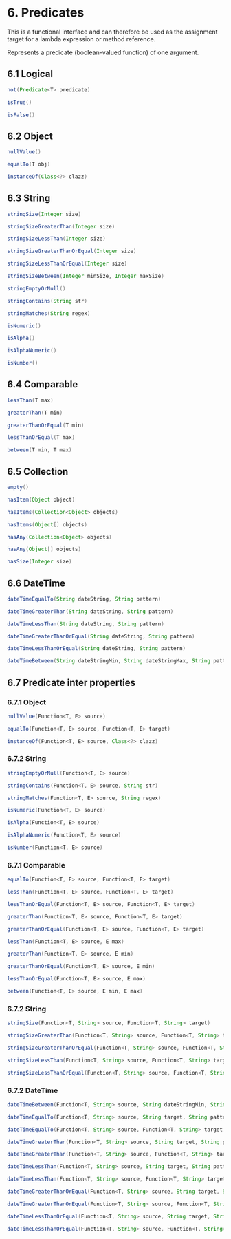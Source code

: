 # 6. Predicates

This is a functional interface and can therefore be used as the assignment target for a lambda expression or method reference.

Represents a predicate (boolean-valued function) of one argument.

## 6.1 Logical

```java
not(Predicate<T> predicate)
```

```java
isTrue()
```

```java
isFalse()
```

## 6.2 Object

```java
nullValue()
```

```java
equalTo(T obj)
```

```java
instanceOf(Class<?> clazz)
```

## 6.3 String

```java
stringSize(Integer size)
```

```java
stringSizeGreaterThan(Integer size)
```

```java
stringSizeLessThan(Integer size)
```

```java
stringSizeGreaterThanOrEqual(Integer size)
```

```java
stringSizeLessThanOrEqual(Integer size)
```

```java
stringSizeBetween(Integer minSize, Integer maxSize)
```

```java
stringEmptyOrNull()
```

```java
stringContains(String str)
```

```java
stringMatches(String regex)
```

```java
isNumeric()
```

```java
isAlpha()
```

```java
isAlphaNumeric()
```

```java
isNumber()
```

## 6.4 Comparable

```java
lessThan(T max)
```

```java
greaterThan(T min)
```

```java
greaterThanOrEqual(T min)
```

```java
lessThanOrEqual(T max)
```

```java
between(T min, T max)
```

## 6.5 Collection

```java
empty()
```

```java
hasItem(Object object)
```

```java
hasItems(Collection<Object> objects)
```

```java
hasItems(Object[] objects)
```

```java
hasAny(Collection<Object> objects)
```

```java
hasAny(Object[] objects)
```

```java
hasSize(Integer size)
```

## 6.6 DateTime

```java
dateTimeEqualTo(String dateString, String pattern)
```

```java
dateTimeGreaterThan(String dateString, String pattern)
```

```java
dateTimeLessThan(String dateString, String pattern)
```

```java
dateTimeGreaterThanOrEqual(String dateString, String pattern)
```

```java
dateTimeLessThanOrEqual(String dateString, String pattern)
```

```java
dateTimeBetween(String dateStringMin, String dateStringMax, String pattern)
```

## 6.7 Predicate inter properties

### 6.7.1 Object

```java
nullValue(Function<T, E> source)
```

```java
equalTo(Function<T, E> source, Function<T, E> target)
```

```java
instanceOf(Function<T, E> source, Class<?> clazz)
```

### 6.7.2 String

```java
stringEmptyOrNull(Function<T, E> source)
```

```java
stringContains(Function<T, E> source, String str)
```

```java
stringMatches(Function<T, E> source, String regex)
```

```java
isNumeric(Function<T, E> source)
```

```java
isAlpha(Function<T, E> source)
```

```java
isAlphaNumeric(Function<T, E> source)
```

```java
isNumber(Function<T, E> source)
```

### 6.7.1 Comparable

```java
equalTo(Function<T, E> source, Function<T, E> target)
```

```java
lessThan(Function<T, E> source, Function<T, E> target)
```

```java
lessThanOrEqual(Function<T, E> source, Function<T, E> target)
```

```java
greaterThan(Function<T, E> source, Function<T, E> target)
```

```java
greaterThanOrEqual(Function<T, E> source, Function<T, E> target)
```

```java
lessThan(Function<T, E> source, E max)
```

```java
greaterThan(Function<T, E> source, E min)
```

```java
greaterThanOrEqual(Function<T, E> source, E min)
```

```java
lessThanOrEqual(Function<T, E> source, E max)
```

```java
between(Function<T, E> source, E min, E max)
```

### 6.7.2 String

```java
stringSize(Function<T, String> source, Function<T, String> target)
```

```java
stringSizeGreaterThan(Function<T, String> source, Function<T, String> target)
```

```java
stringSizeGreaterThanOrEqual(Function<T, String> source, Function<T, String> target)
```

```java
stringSizeLessThan(Function<T, String> source, Function<T, String> target)
```

```java
stringSizeLessThanOrEqual(Function<T, String> source, Function<T, String> target)
```

### 6.7.2 DateTime

```java
dateTimeBetween(Function<T, String> source, String dateStringMin, String dateStringMax, String pattern)
```

```java
dateTimeEqualTo(Function<T, String> source, String target, String pattern)
```

```java
dateTimeEqualTo(Function<T, String> source, Function<T, String> target, String pattern)
```

```java
dateTimeGreaterThan(Function<T, String> source, String target, String pattern)
```

```java
dateTimeGreaterThan(Function<T, String> source, Function<T, String> target, String pattern)
```

```java
dateTimeLessThan(Function<T, String> source, String target, String pattern)
```

```java
dateTimeLessThan(Function<T, String> source, Function<T, String> target, String pattern)
```

```java
dateTimeGreaterThanOrEqual(Function<T, String> source, String target, String pattern)
```

```java
dateTimeGreaterThanOrEqual(Function<T, String> source, Function<T, String> target, String pattern)
```

```java
dateTimeLessThanOrEqual(Function<T, String> source, String target, String pattern)
```

```java
dateTimeLessThanOrEqual(Function<T, String> source, Function<T, String> target, String pattern)
```
